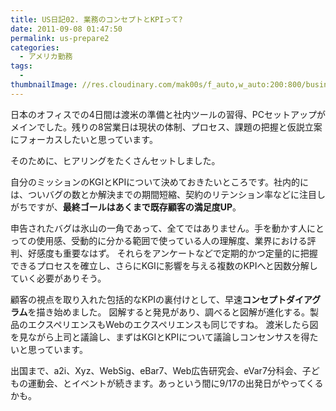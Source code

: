 ```yaml
---
title: US日記02. 業務のコンセプトとKPIって?
date: 2011-09-08 01:47:50
permalink: us-prepare2
categories:
  - アメリカ勤務
tags:
  - 
thumbnailImage: //res.cloudinary.com/mak00s/f_auto,w_auto:200:800/business-meeting_SY7m3JANo_o58lqa.png
---
```

日本のオフィスでの4日間は渡米の準備と社内ツールの習得、PCセットアップがメインでした。残りの8営業日は現状の体制、プロセス、課題の把握と仮説立案にフォーカスしたいと思っています。

そのために、ヒアリングをたくさんセットしました。
<!-- more -->

自分のミッションのKGIとKPIについて決めておきたいところです。社内的には、ついバグの数とか解決までの期間短縮、契約のリテンション率などに注目しがちですが、**最終ゴールはあくまで既存顧客の満足度UP**。

申告されたバグは氷山の一角であって、全てではありません。手を動かす人にとっての使用感、受動的に分かる範囲で使っている人の理解度、業界における評判、好感度も重要なはず。
それらをアンケートなどで定期的かつ定量的に把握できるプロセスを確立し、さらにKGIに影響を与える複数のKPIへと因数分解していく必要がありそう。

顧客の視点を取り入れた包括的なKPIの裏付けとして、早速**コンセプトダイアグラム**を描き始めました。
図解すると発見があり、調べると図解が進化する。製品のエクスペリエンスもWebのエクスペリエンスも同じですね。
渡米したら図を見ながら上司と議論し、まずはKGIとKPIについて議論しコンセンサスを得たいと思っています。

出国まで、a2i、Xyz、WebSig、eBar7、Web広告研究会、eVar7分科会、子どもの運動会、とイベントが続きます。あっという間に9/17の出発日がやってくるかも。